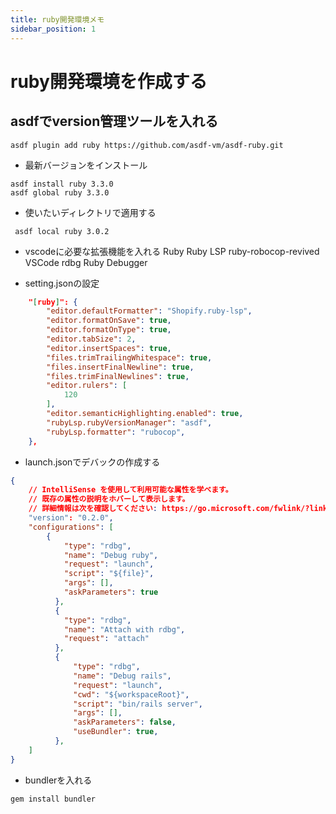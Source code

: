 ```yaml
---
title: ruby開発環境メモ
sidebar_position: 1
---
```


# ruby開発環境を作成する

## asdfでversion管理ツールを入れる
```
asdf plugin add ruby https://github.com/asdf-vm/asdf-ruby.git
```

 - 最新バージョンをインストール
 ```
 asdf install ruby 3.3.0
 asdf global ruby 3.3.0
 ```

 - 使いたいディレクトリで適用する
 ```
  asdf local ruby 3.0.2
 ```

- vscodeに必要な拡張機能を入れる
Ruby
Ruby LSP
ruby-robocop-revived
VSCode rdbg Ruby Debugger


- setting.jsonの設定

```json
    "[ruby]": {
        "editor.defaultFormatter": "Shopify.ruby-lsp",
        "editor.formatOnSave": true,
        "editor.formatOnType": true,
        "editor.tabSize": 2,
        "editor.insertSpaces": true,
        "files.trimTrailingWhitespace": true,
        "files.insertFinalNewline": true,
        "files.trimFinalNewlines": true,
        "editor.rulers": [
            120
        ],
        "editor.semanticHighlighting.enabled": true,
        "rubyLsp.rubyVersionManager": "asdf",
        "rubyLsp.formatter": "rubocop",
    },
```


- launch.jsonでデバックの作成する

```json
{
    // IntelliSense を使用して利用可能な属性を学べます。
    // 既存の属性の説明をホバーして表示します。
    // 詳細情報は次を確認してください: https://go.microsoft.com/fwlink/?linkid=830387
    "version": "0.2.0",
    "configurations": [
        {
            "type": "rdbg",
            "name": "Debug ruby",
            "request": "launch",
            "script": "${file}",
            "args": [],
            "askParameters": true
          },
          {
            "type": "rdbg",
            "name": "Attach with rdbg",
            "request": "attach"
          },
          {
              "type": "rdbg",
              "name": "Debug rails",
              "request": "launch",
              "cwd": "${workspaceRoot}",
              "script": "bin/rails server",
              "args": [],
              "askParameters": false,
              "useBundler": true,
          },
    ]
}
```

- bundlerを入れる

```
gem install bundler
```
